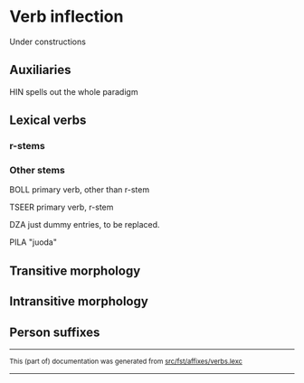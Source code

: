 # Verb inflection
Under constructions

## Auxiliaries

HIN spells out the whole paradigm

## Lexical verbs

### r-stems

### Other stems

BOLL primary verb, other than r-stem

TSEER primary verb, r-stem

DZA just dummy entries, to be replaced.

PILA "juoda"

## Transitive morphology

## Intransitive morphology

## Person suffixes

* * *

<small>This (part of) documentation was generated from [src/fst/affixes/verbs.lexc](https://github.com/giellalt/lang-rmf/blob/main/src/fst/affixes/verbs.lexc)</small>

---

